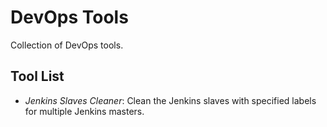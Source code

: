 # DevOps Tools

Collection of DevOps tools.

## Tool List
- *Jenkins Slaves Cleaner*: Clean the Jenkins slaves with specified labels for multiple Jenkins masters.